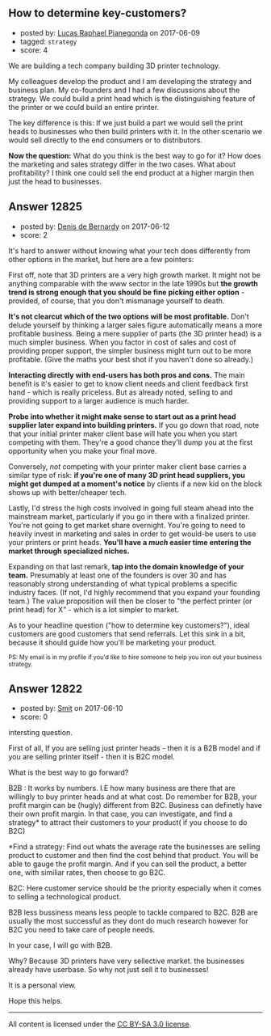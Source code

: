 ## How to determine key-customers?

- posted by: [Lucas Raphael Pianegonda](https://stackexchange.com/users/10909545/lucas-raphael-pianegonda) on 2017-06-09
- tagged: `strategy`
- score: 4

We are building a tech company building 3D printer technology. 

My colleagues develop the product and I am developing the strategy and business plan. My co-founders and I had a few discussions about the strategy. We could build a print head which is the distinguishing feature of the printer or we could build an entire printer. 

The key difference is this: If we just build a part we would sell the print heads to businesses who then build printers with it. In the other scenario we would sell directly to the end consumers or to distributors. 

**Now the question:** What do you think is the best way to go for it? How does the marketing and sales strategy differ in the two cases. What about profitability? I think one could sell the end product at a higher margin then just the head to businesses.


## Answer 12825

- posted by: [Denis de Bernardy](https://stackexchange.com/users/182468/denis-de-bernardy) on 2017-06-12
- score: 2

It's hard to answer without knowing what your tech does differently from other options in the market, but here are a few pointers:

First off, note that 3D printers are a very high growth market. It might not be anything comparable with the www sector in the late 1990s but **the growth trend is strong enough that you should be fine picking either option** - provided, of course, that you don't mismanage yourself to death.

**It's not clearcut which of the two options will be most profitable.** Don't delude yourself by thinking a larger sales figure automatically means a more profitable business. Being a mere supplier of parts (the 3D printer head) is a much simpler business. When you factor in cost of sales and cost of providing proper support, the simpler business might turn out to be more profitable. (Give the maths your best shot if you haven't done so already.)

**Interacting directly with end-users has both pros and cons.** The main benefit is it's easier to get to know client needs and client feedback first hand - which is really priceless. But as already noted, selling to and providing support to a larger audience is much harder.

**Probe into whether it might make sense to start out as a print head supplier later expand into building printers.** If you go down that road, note that your initial printer maker client base will hate you when you start competing with them. They're a good chance they'll dump you at the first opportunity when you make your final move.

Conversely, _not_ competing with your printer maker client base carries a similar type of risk: **if you're one of many 3D print head suppliers, you might get dumped at a moment's notice** by clients if a new kid on the block shows up with better/cheaper tech.

Lastly, I'd stress the high costs involved in going full steam ahead into the mainstream market, particularly if you go in there with a finalized printer. You're not going to get market share overnight. You're going to need to heavily invest in marketing and sales in order to get would-be users to use your printers or print heads. **You'll have a _much_ easier time entering the market through specialized niches.**

Expanding on that last remark, **tap into the domain knowledge of your team.** Presumably at least one of the founders is over 30 and has reasonably strong understanding of what typical problems a specific industry faces. (If not, I'd highly recommend that you expand your founding team.) The value proposition will then be closer to "the perfect printer (or print head) for X" - which is a lot simpler to market.

As to your headline question ("how to determine key customers?"), ideal customers are good customers that send referrals. Let this sink in a bit, because it should guide how you'll be marketing your product.

<sup>PS: My email is in my profile if you'd like to hire someone to help you iron out your business strategy.</sup>


## Answer 12822

- posted by: [Smit](https://stackexchange.com/users/7665731/smit) on 2017-06-10
- score: 0

intersting question.

First of all, If you are selling just printer heads - then it is a B2B model and if you are selling printer itself - then it is B2C model.

What is the best way to go forward? 

B2B : It works by numbers. I.E how many business are there that are willingly to buy printer heads and at what cost. Do remember for B2B, your profit margin can be (hugly) different from B2C. Business can definetly have their own profit margin. In that case, you can investigate, and find a strategy* to attract their customers to your product( if you choose to do B2C)

*Find a strategy: Find out whats the average rate the businesses are selling product to customer and then find the cost behind that product. You will be able to gauge the profit margin. And if you can sell the product, a better one, with similiar rates, then choose to go B2C.

B2C: Here customer service should be the priority especially when it comes to selling a technological product. 

B2B less bussiness means less people to tackle compared to B2C. B2B are usually the most successful as they dont do much research however for B2C you need to take care of people needs.

In your case, I will go with B2B. 

Why? Because 3D printers have very sellective market. the businesses already have userbase. So why not just sell it to businesses!

It is a personal view.

Hope this helps.



---

All content is licensed under the [CC BY-SA 3.0 license](https://creativecommons.org/licenses/by-sa/3.0/).
